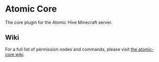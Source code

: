 # Atomic Core
The core plugin for the Atomic Hive Minecraft server.

## Wiki
For a full list of permission nodes and commands, please visit [the atomic-core wiki](https://gitlab.com/AtomicHive/atomic-core/wikis/home).